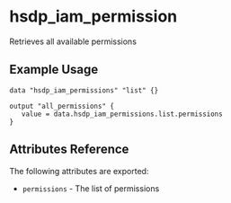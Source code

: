 # hsdp_iam_permission

Retrieves all available permissions

## Example Usage

```hcl
data "hsdp_iam_permissions" "list" {}
```

```hcl
output "all_permissions" {
   value = data.hsdp_iam_permissions.list.permissions
}
```

## Attributes Reference

The following attributes are exported:

* `permissions` - The list of permissions
